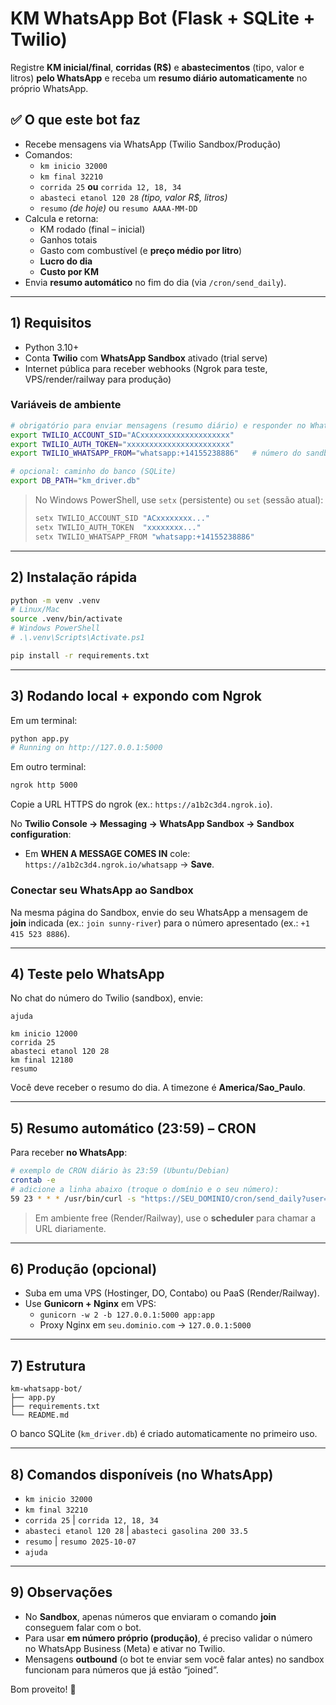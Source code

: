 # KM WhatsApp Bot (Flask + SQLite + Twilio)

Registre **KM inicial/final**, **corridas (R$)** e **abastecimentos** (tipo, valor e litros) **pelo WhatsApp** e receba um **resumo diário automaticamente** no próprio WhatsApp.

## ✅ O que este bot faz
- Recebe mensagens via WhatsApp (Twilio Sandbox/Produção)
- Comandos:
  - `km inicio 32000`
  - `km final 32210`
  - `corrida 25` **ou** `corrida 12, 18, 34`
  - `abasteci etanol 120 28` *(tipo, valor R$, litros)*
  - `resumo` *(de hoje)* ou `resumo AAAA-MM-DD`
- Calcula e retorna:
  - KM rodado (final – inicial)
  - Ganhos totais
  - Gasto com combustível (e **preço médio por litro**)
  - **Lucro do dia**
  - **Custo por KM**
- Envia **resumo automático** no fim do dia (via `/cron/send_daily`).

---

## 1) Requisitos
- Python 3.10+
- Conta **Twilio** com **WhatsApp Sandbox** ativado (trial serve)
- Internet pública para receber webhooks (Ngrok para teste, VPS/render/railway para produção)

### Variáveis de ambiente
```bash
# obrigatório para enviar mensagens (resumo diário) e responder no WhatsApp
export TWILIO_ACCOUNT_SID="ACxxxxxxxxxxxxxxxxxxxx"
export TWILIO_AUTH_TOKEN="xxxxxxxxxxxxxxxxxxxxxxx"
export TWILIO_WHATSAPP_FROM="whatsapp:+14155238886"   # número do sandbox

# opcional: caminho do banco (SQLite)
export DB_PATH="km_driver.db"
```

> No Windows PowerShell, use `setx` (persistente) ou `set` (sessão atual):
> ```powershell
> setx TWILIO_ACCOUNT_SID "ACxxxxxxxx..."
> setx TWILIO_AUTH_TOKEN  "xxxxxxxx..."
> setx TWILIO_WHATSAPP_FROM "whatsapp:+14155238886"
> ```

---

## 2) Instalação rápida
```bash
python -m venv .venv
# Linux/Mac
source .venv/bin/activate
# Windows PowerShell
# .\.venv\Scripts\Activate.ps1

pip install -r requirements.txt
```

---

## 3) Rodando local + expondo com Ngrok
Em um terminal:
```bash
python app.py
# Running on http://127.0.0.1:5000
```

Em outro terminal:
```bash
ngrok http 5000
```
Copie a URL HTTPS do ngrok (ex.: `https://a1b2c3d4.ngrok.io`).

No **Twilio Console → Messaging → WhatsApp Sandbox → Sandbox configuration**:
- Em **WHEN A MESSAGE COMES IN** cole:  
  `https://a1b2c3d4.ngrok.io/whatsapp`  → **Save**.

### Conectar seu WhatsApp ao Sandbox
Na mesma página do Sandbox, envie do seu WhatsApp a mensagem de **join** indicada (ex.: `join sunny-river`) para o número apresentado (ex.: `+1 415 523 8886`).

---

## 4) Teste pelo WhatsApp
No chat do número do Twilio (sandbox), envie:
```
ajuda

km inicio 12000
corrida 25
abasteci etanol 120 28
km final 12180
resumo
```

Você deve receber o resumo do dia. A timezone é **America/Sao_Paulo**.

---

## 5) Resumo automático (23:59) – CRON
Para receber **no WhatsApp**:

```bash
# exemplo de CRON diário às 23:59 (Ubuntu/Debian)
crontab -e
# adicione a linha abaixo (troque o domínio e o seu número):
59 23 * * * /usr/bin/curl -s "https://SEU_DOMINIO/cron/send_daily?user=whatsapp:+55SEUNUMERO" >> /var/log/km-bot-cron.log 2>&1
```

> Em ambiente free (Render/Railway), use o **scheduler** para chamar a URL diariamente.

---

## 6) Produção (opcional)
- Suba em uma VPS (Hostinger, DO, Contabo) ou PaaS (Render/Railway).
- Use **Gunicorn + Nginx** em VPS:
  - `gunicorn -w 2 -b 127.0.0.1:5000 app:app`
  - Proxy Nginx em `seu.dominio.com` → `127.0.0.1:5000`

---

## 7) Estrutura
```
km-whatsapp-bot/
├── app.py
├── requirements.txt
└── README.md
```

O banco SQLite (`km_driver.db`) é criado automaticamente no primeiro uso.

---

## 8) Comandos disponíveis (no WhatsApp)
- `km inicio 32000`
- `km final 32210`
- `corrida 25`  |  `corrida 12, 18, 34`
- `abasteci etanol 120 28`  |  `abasteci gasolina 200 33.5`
- `resumo`  |  `resumo 2025-10-07`
- `ajuda`

---

## 9) Observações
- No **Sandbox**, apenas números que enviaram o comando **join** conseguem falar com o bot.
- Para usar **em número próprio (produção)**, é preciso validar o número no WhatsApp Business (Meta) e ativar no Twilio.
- Mensagens **outbound** (o bot te enviar sem você falar antes) no sandbox funcionam para números que já estão “joined”.

Bom proveito! 🚀
